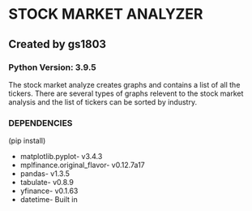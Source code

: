 # STOCK MARKET ANALYZER
## Created by gs1803
### Python Version: 3.9.5
The stock market analyze creates graphs and contains a list of all the tickers. There are several types of graphs relevent to the stock market analysis and the list of tickers can be sorted by industry.

### DEPENDENCIES
(pip install)
* matplotlib.pyplot- v3.4.3
* mplfinance.original_flavor- v0.12.7a17
* pandas- v1.3.5
* tabulate- v0.8.9
* yfinance- v0.1.63
* datetime- Built in
